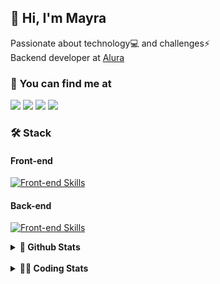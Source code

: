## 👋 Hi, I'm Mayra

Passionate about technology💻 and challenges⚡  
Backend developer at [Alura](https://www.alura.com.br)   

### 💬 You can find me at

<a href="https://mayra.dev" target="_blank" rel="noopener"><img src="https://img.shields.io/badge/-mayra.dev-005FED?style=flat&logo=Google-chrome&logoColor=white"/></a>
<a href="https://linkedin.com/in/mayraamaral" target="_blank" rel="noopener"><img src="https://img.shields.io/badge/-/mayraamaral-0077B5?style=flat&logo=Linkedin&logoColor=white"/></a>
<a href="mailto:mayra@mayra.dev" target="_blank" rel="noopener"><img src="https://img.shields.io/badge/-mayra@mayra.dev-D14836?style=flat&logo=Gmail&logoColor=white"/></a>
<a href="" target="_blank" rel="noopener"><img src="https://img.shields.io/badge/-mayraamaral-7289DA?style=flat&logo=Discord&logoColor=white"/></a>

### 🛠️ Stack
#### Front-end

[![Front-end Skills](https://skillicons.dev/icons?i=react,next,angular,redux,styledcomponents,html,css,sass,js,ts,figma)](https://skillicons.dev)
#### Back-end

[![Front-end Skills](https://skillicons.dev/icons?i=java,spring,hibernate,aws,idea,postgres,mysql,git,linux,bash,nodejs,docker,kubernetes,jenkins)](https://skillicons.dev)


<details>
    <summary><strong>📌 Github Stats</strong></summary>
    <br />
    <div align="center">
        <table>
      <td><img height="160em" src="https://github-readme-stats.vercel.app/api?username=mayraamaral&show_icons=true&theme=algolia&hide_border=true&hide=stars&count_private=true" alt="Readme stats"></td>
      <td><img height="160em" src="https://github-readme-stats.vercel.app/api/top-langs/?username=mayraamaral&&layout=compact&&theme=algolia&hide_border=true&langs_count=6" alt="Language stats"></td>
       </table>
  </div> 
    

  <p align="center">
    <img src="https://github-readme-streak-stats.herokuapp.com?user=mayraamaral&theme=dark&hide_border=true&date_format=j%20M%5B%20Y%5D&locale=pt-br&background=050F2C&ring=0195DD&fire=23AA7D&currStreakLabel=23AA7D" alt="Streak stats">
  </p> 
</details>

<br />

<details>
  <summary><strong>👩‍💻 Coding Stats</strong></summary>
  <br />
  
  <!--START_SECTION:waka-->
![Code Time](http://img.shields.io/badge/Code%20Time-520%20hrs%2029%20mins-blue)

**🐱 My GitHub Data** 

> 📦 583.6 kB Used in GitHub's Storage 
 > 
> 🏆 653 Contributions in the Year 2024
 > 
> 🚫 Not Opted to Hire
 > 
> 📜 58 Public Repositories 
 > 
> 🔑 32 Private Repositories 
 > 
**I'm an Early 🐤** 

```text
🌞 Morning                3242 commits        ██████░░░░░░░░░░░░░░░░░░░   24.02 % 
🌆 Daytime                7975 commits        ███████████████░░░░░░░░░░   59.08 % 
🌃 Evening                2037 commits        ████░░░░░░░░░░░░░░░░░░░░░   15.09 % 
🌙 Night                  244 commits         ░░░░░░░░░░░░░░░░░░░░░░░░░   01.81 % 
```
📅 **I'm Most Productive on Wednesday** 

```text
Monday                   1631 commits        ███░░░░░░░░░░░░░░░░░░░░░░   12.08 % 
Tuesday                  1445 commits        ███░░░░░░░░░░░░░░░░░░░░░░   10.71 % 
Wednesday                5311 commits        ██████████░░░░░░░░░░░░░░░   39.35 % 
Thursday                 2978 commits        ██████░░░░░░░░░░░░░░░░░░░   22.06 % 
Friday                   1448 commits        ███░░░░░░░░░░░░░░░░░░░░░░   10.73 % 
Saturday                 284 commits         █░░░░░░░░░░░░░░░░░░░░░░░░   02.10 % 
Sunday                   401 commits         █░░░░░░░░░░░░░░░░░░░░░░░░   02.97 % 
```


📊 **This Week I Spent My Time On** 

```text
🕑︎ Time Zone: America/Sao_Paulo

💬 Programming Languages: 
Java                     5 hrs 44 mins       ███████████████████░░░░░░   75.67 % 
SQL                      54 mins             ███░░░░░░░░░░░░░░░░░░░░░░   11.92 % 
JavaScript               42 mins             ██░░░░░░░░░░░░░░░░░░░░░░░   09.38 % 
Java Properties          9 mins              █░░░░░░░░░░░░░░░░░░░░░░░░   02.04 % 
Properties               3 mins              ░░░░░░░░░░░░░░░░░░░░░░░░░   00.77 % 

🔥 Editors: 
IntelliJ IDEA            6 hrs 41 mins       ██████████████████████░░░   88.08 % 
VS Code                  54 mins             ███░░░░░░░░░░░░░░░░░░░░░░   11.92 % 

💻 Operating System: 
Linux                    7 hrs 35 mins       █████████████████████████   100.00 % 
```

**I Mostly Code in Java** 

```text
Java                     124 repos           ███████░░░░░░░░░░░░░░░░░░   27.56 % 
HTML                     111 repos           ██████░░░░░░░░░░░░░░░░░░░   24.67 % 
JavaScript               102 repos           ██████░░░░░░░░░░░░░░░░░░░   22.67 % 
TypeScript               91 repos            █████░░░░░░░░░░░░░░░░░░░░   20.22 % 
Dockerfile               1 repo              ░░░░░░░░░░░░░░░░░░░░░░░░░   00.22 % 
```




 Last Updated on 31/08/2024 19:07:19 UTC
<!--END_SECTION:waka-->

</details>
